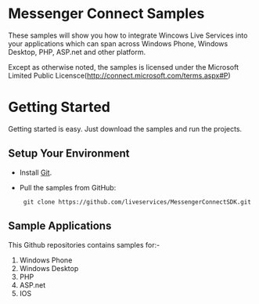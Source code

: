 Messenger Connect Samples
===========================

These samples will show you how to integrate Wincows Live Services into your applications which can span across Windows Phone, Windows Desktop, PHP, ASP.net and other platform.

Except as otherwise noted, the samples is licensed under the Microsoft Limited Public Licensce(http://connect.microsoft.com/terms.aspx#P)

Getting Started
===============
Getting started is easy. Just download the samples and run the projects.

Setup Your Environment
----------------------

* Install [Git](http://git-scm.com/).

* Pull the samples from GitHub:

       git clone https://github.com/liveservices/MessengerConnectSDK.git

Sample Applications
-------------------

This Github repositories contains samples for:-
1. Windows Phone
2. Windows Desktop
3. PHP
4. ASP.net
5. IOS